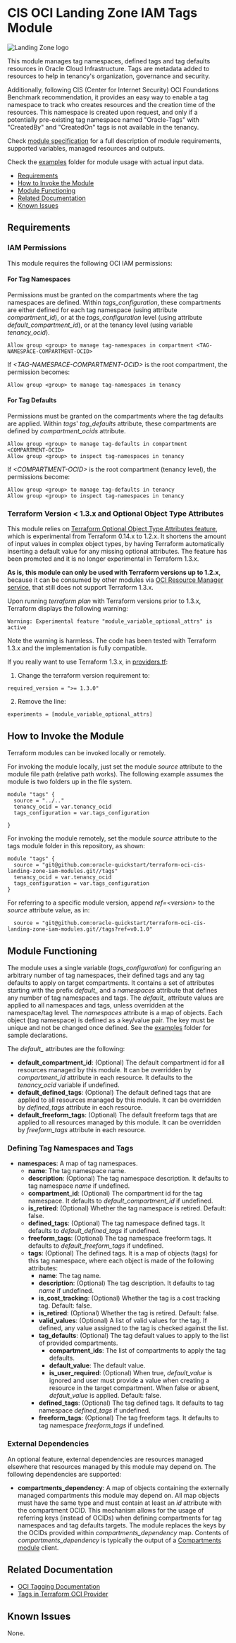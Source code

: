 # CIS OCI Landing Zone IAM Tags Module

![Landing Zone logo](../landing_zone_300.png)

This module manages tag namespaces, defined tags and tag defaults resources in Oracle Cloud Infrastructure. Tags are metadata added to resources to help in tenancy's organization, governance and security.

Additionally, following CIS (Center for Internet Security) OCI Foundations Benchmark recommendation, it provides an easy way to enable a tag namespace to track who creates resources and the creation time of the resources. This namespace is created upon request, and only if a potentially pre-existing tag namespace named "Oracle-Tags" with "CreatedBy" and "CreatedOn" tags is not available in the tenancy.

Check [module specification](./SPEC.md) for a full description of module requirements, supported variables, managed resources and outputs.

Check the [examples](./examples/) folder for module usage with actual input data.

- [Requirements](#requirements)
- [How to Invoke the Module](#invoke)
- [Module Functioning](#functioning)
- [Related Documentation](#related)
- [Known Issues](#issues)

## <a name="requirements">Requirements</a>
### IAM Permissions

This module requires the following OCI IAM permissions:

#### For Tag Namespaces
Permissions must be granted on the compartments where the tag namespaces are defined. Within *tags_configuration*, these compartments are either defined for each tag namespace (using attribute *compartment_id*), or at the *tags_configuration* level (using attribute *default_compartment_id*), or at the tenancy level (using variable *tenancy_ocid*).
```
Allow group <group> to manage tag-namespaces in compartment <TAG-NAMESPACE-COMPARTMENT-OCID>
```
If *\<TAG-NAMESPACE-COMPARTMENT-OCID\>* is the root compartment, the permission becomes:
```
Allow group <group> to manage tag-namespaces in tenancy
```
#### For Tag Defaults
Permissions must be granted on the compartments where the tag defaults are applied. Within *tags*' *tag_defaults* attribute, these compartments are defined by *compartment_ocids* attribute.
```
Allow group <group> to manage tag-defaults in compartment <COMPARTMENT-OCID>
Allow group <group> to inspect tag-namespaces in tenancy
```
If *\<COMPARTMENT-OCID\>* is the root compartment (tenancy level), the permissions become:
```
Allow group <group> to manage tag-defaults in tenancy
Allow group <group> to inspect tag-namespaces in tenancy
```
### Terraform Version < 1.3.x and Optional Object Type Attributes
This module relies on [Terraform Optional Object Type Attributes feature](https://developer.hashicorp.com/terraform/language/expressions/type-constraints#optional-object-type-attributes), which is experimental from Terraform 0.14.x to 1.2.x. It shortens the amount of input values in complex object types, by having Terraform automatically inserting a default value for any missing optional attributes. The feature has been promoted and it is no longer experimental in Terraform 1.3.x.

**As is, this module can only be used with Terraform versions up to 1.2.x**, because it can be consumed by other modules via [OCI Resource Manager service](https://docs.oracle.com/en-us/iaas/Content/ResourceManager/home.htm), that still does not support Terraform 1.3.x.

Upon running *terraform plan* with Terraform versions prior to 1.3.x, Terraform displays the following warning:
```
Warning: Experimental feature "module_variable_optional_attrs" is active
```

Note the warning is harmless. The code has been tested with Terraform 1.3.x and the implementation is fully compatible.

If you really want to use Terraform 1.3.x, in [providers.tf](./providers.tf):
1. Change the terraform version requirement to:
```
required_version = ">= 1.3.0"
```
2. Remove the line:
```
experiments = [module_variable_optional_attrs]
```

## <a name="invoke">How to Invoke the Module</a>

Terraform modules can be invoked locally or remotely. 

For invoking the module locally, just set the module *source* attribute to the module file path (relative path works). The following example assumes the module is two folders up in the file system.
```
module "tags" {
  source = "../.."
  tenancy_ocid = var.tenancy_ocid
  tags_configuration = var.tags_configuration

}
```

For invoking the module remotely, set the module *source* attribute to the tags module folder in this repository, as shown:
```
module "tags" {
  source = "git@github.com:oracle-quickstart/terraform-oci-cis-landing-zone-iam-modules.git//tags"
  tenancy_ocid = var.tenancy_ocid
  tags_configuration = var.tags_configuration
}
```
For referring to a specific module version, append *ref=\<version\>* to the *source* attribute value, as in:
```
  source = "git@github.com:oracle-quickstart/terraform-oci-cis-landing-zone-iam-modules.git//tags?ref=v0.1.0"
```

## <a name="functioning">Module Functioning</a>

The module uses a single variable (*tags_configuration*) for configuring an arbitrary number of tag namespaces, their defined tags and any tag defaults to apply on target compartments. It contains a set of attributes starting with the prefix *default_* and a *namespaces* attribute that defines any number of tag namespaces and tags. The *default_* attribute values are applied to all namespaces and tags, unless overridden at the namespace/tag level. The *namespaces* attribute is a map of objects. Each object (tag namespace) is defined as a key/value pair. The key must be unique and not be changed once defined. See the [examples](./examples/) folder for sample declarations.

The *default_* attributes are the following:

- **default_compartment_id**: (Optional) The default compartment id for all resources managed by this module. It can be overridden by *compartment_id* attribute in each resource. It defaults to the *tenancy_ocid* variable if undefined.
- **default_defined_tags**: (Optional) The default defined tags that are applied to all resources managed by this module. It can be overridden by *defined_tags* attribute in each resource.
- **default_freeform_tags**: (Optional) The default freeform tags that are applied to all resources managed by this module. It can be overridden by *freeform_tags* attribute in each resource.

### Defining Tag Namespaces and Tags
- **namespaces**: A map of tag namespaces.
  - **name**: The tag namespace name.             
  - **description**: (Optional) The tag namespace description. It defaults to tag namespace *name* if undefined.
  - **compartment_id**: (Optional) The compartment id for the tag namespace. It defaults to *default_compartment_id* if undefined.
  - **is_retired**: (Optional) Whether the tag namespace is retired. Default: false.
  - **defined_tags**: (Optional) The tag namespace defined tags. It defaults to *default_defined_tags* if undefined.
  - **freeform_tags**: (Optional) The tag namespace freeform tags. It defaults to *default_freeform_tags* if undefined.
  - **tags**: (Optional) The defined tags. It is a map of objects (tags) for this tag namespace, where each object is made of the following attributes:
    - **name**: The tag name.
    - **description**: (Optional) The tag description. It defaults to tag *name* if undefined.
    - **is_cost_tracking**: (Optional) Whether the tag is a cost tracking tag. Default: false.
    - **is_retired**: (Optional) Whether the tag is retired. Default: false.
    - **valid_values**: (Optional) A list of valid values for the tag. If defined, any value assigned to the tag is checked against the list. 
    - **tag_defaults**: (Optional) The tag default values to apply to the list of provided compartments.
      - **compartment_ids**: The list of compartments to apply the tag defaults.
      - **default_value**: The default value.
      - **is_user_required**: (Optional) When true, *default_value* is ignored and user must provide a value when creating a resource in the target compartment. When false or absent, *default_value* is applied. Default: false.
    - **defined_tags**: (Optional) The tag defined tags. It defaults to tag namespace *defined_tags* if undefined.
    - **freeform_tags**: (Optional) The tag freeform tags. It defaults to tag namespace *freeform_tags* if undefined.  

### <a name="extdep">External Dependencies</a>

An optional feature, external dependencies are resources managed elsewhere that resources managed by this module may depend on. The following dependencies are supported:

- **compartments_dependency**: A map of objects containing the externally managed compartments this module may depend on. All map objects must have the same type and must contain at least an *id* attribute with the compartment OCID. This mechanism allows for the usage of referring keys (instead of OCIDs) when defining compartments for tag namespaces and tag defaults targets. The module replaces the keys by the OCIDs provided within *compartments_dependency* map. Contents of *compartments_dependency* is typically the output of a [Compartments module](../compartments/) client.

## Related Documentation
- [OCI Tagging Documentation](https://docs.oracle.com/en-us/iaas/Content/Tagging/home.htm)
- [Tags in Terraform OCI Provider](https://registry.terraform.io/providers/oracle/oci/4.112.0/docs/resources/identity_tag)

## Known Issues
None.
